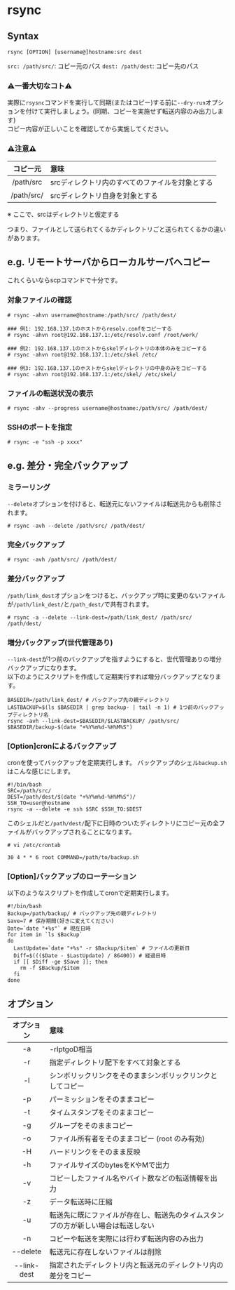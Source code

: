 # rsync
## Syntax  
```
rsync [OPTION] [username@]hostname:src dest
```
`src: /path/src/`: コピー元のパス `dest: /path/dest`: コピー先のパス  
### :warning:一番大切なコト:warning:
実際に`rsysnc`コマンドを実行して同期(またはコピー)する前に`--dry-run`オプションを付けて実行しましょう。(同期、コピーを実施せず転送内容のみ出力します)  
コピー内容が正しいことを確認してから実施してください。

### :warning:注意:warning:
|コピー元|意味|
|:---:|:---|
|/path/src|srcディレクトリ内のすべてのファイルを対象とする|
|/path/src/|srcディレクトリ自身を対象とする|

※ ここで、srcはディレクトリと仮定する

つまり、ファイルとして送られてくるかディレクトリごと送られてくるかの違いがあります。
## e.g. リモートサーバからローカルサーバへコピー
これくらいならscpコマンドで十分です。
### 対象ファイルの確認
```
# rsync -ahvn username@hostname:/path/src/ /path/dest/

### 例1: 192.168.137.1のホストからresolv.confをコピーする
# rsync -ahvn root@192.168.137.1:/etc/resolv.conf /root/work/

### 例2: 192.168.137.1のホストからskelディレクトリの本体のみをコピーする
# rsync -ahvn root@192.168.137.1:/etc/skel /etc/

### 例3: 192.168.137.1のホストからskelディレクトリの中身のみをコピーする
# rsync -ahvn root@192.168.137.1:/etc/skel/ /etc/skel/
```
### ファイルの転送状況の表示
```
# rsync -ahv --progress username@hostname:/path/src/ /path/dest/
```
### SSHのポートを指定
```
# rsync -e "ssh -p xxxx"
```
## e.g. 差分・完全バックアップ
### ミラーリング
```--delete```オプションを付けると、転送元にないファイルは転送先からも削除されます。
```
# rsync -avh --delete /path/src/ /path/dest/
```
### 完全バックアップ
```
# rsync -avh /path/src/ /path/dest/
```
### 差分バックアップ
```/path/link_dest```オプションをつけると、バックアップ時に変更のないファイルが```/path/link_dest/```と```/path_dest/```で共有されます。
```
# rsync -a --delete --link-dest=/path/link_dest/ /path/src/ /path/dest/
```
### 増分バックアップ(世代管理あり)
```--link-dest```が1つ前のバックアップを指すようにすると、世代管理ありの増分バックアップになります。  
以下のようにスクリプトを作成して定期実行すれば増分バックアップとなります。
```
BASEDIR=/path/link_dest/ # バックアップ先の親ディレクトリ
LASTBACKUP=$(ls $BASEDIR | grep backup- | tail -n 1) # 1つ前のバックアップディレクトリ名
rsync -avh --link-dest=$BASEDIR/$LASTBACKUP/ /path/src/ $BASEDIR/backup-$(date "+%Y%m%d-%H%M%S")
```
### [Option]cronによるバックアップ
cronを使ってバックアップを定期実行します。
バックアップのシェル```backup.sh```はこんな感じにします。
```
#!/bin/bash
SRC=/path/src/
DEST=/path/dest/$(date "+%Y%m%d-%H%M%S")/
SSH_TO=user@hostname
rsync -a --delete -e ssh $SRC $SSH_TO:$DEST
```
このシェルだと```/path/dest/```配下に日時のついたディレクトリにコピー元の全ファイルがバックアップされることになります。
```
# vi /etc/crontab
```
```
30 4 * * 6 root COMMAND=/path/to/backup.sh
```
### [Option]バックアップのローテーション
以下のようなスクリプトを作成してcronで定期実行します。
```
#!/bin/bash
Backup=/path/backup/ # バックアップ先の親ディレクトリ
Save=7 # 保存期間(好きに変えてください)
Date=`date "+%s"` # 現在日時
for item in `ls $Backup`
do
  LastUpdate=`date "+%s" -r $Backup/$item` # ファイルの更新日
  Diff=$((($Date - $LastUpdate) / 86400)) # 経過日時
  if [[ $Diff -ge $Save ]]; then
    rm -f $Backup/$item
  fi
done
```
## オプション
|オプション|意味|
|:---:|:---|
|-a|-rlptgoD相当|
|-r|指定ディレクトリ配下をすべて対象とする|
|-l|シンボリックリンクをそのままシンボリックリンクとしてコピー|
|-p|パーミッションをそのままコピー|
|-t|タイムスタンプをそのままコピー|
|-g|グループをそのままコピー|
|-o|ファイル所有者をそのままコピー (root のみ有効)|
|-H|ハードリンクをそのまま反映|
|-h|ファイルサイズのbytesをKやMで出力|
|-v|コピーしたファイル名やバイト数などの転送情報を出力|
|-z|データ転送時に圧縮|
|-u|転送先に既にファイルが存在し、転送先のタイムスタンプの方が新しい場合は転送しない|
|-n|コピーや転送を実際には行わず転送内容のみ出力|
|--delete|転送元に存在しないファイルは削除|
|--link-dest|指定されたディレクトリ内と転送元のディレクトリ内の差分をコピー|
